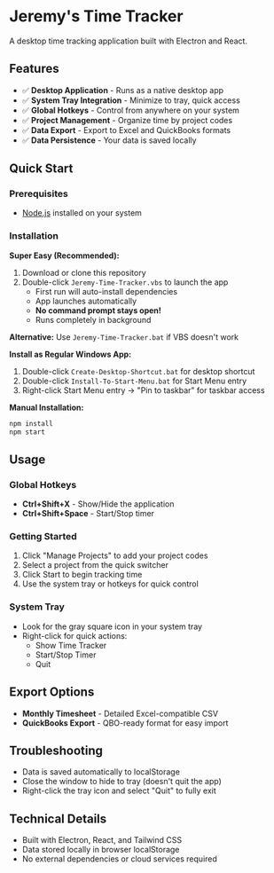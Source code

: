 # Jeremy's Time Tracker

A desktop time tracking application built with Electron and React.

## Features

- ✅ **Desktop Application** - Runs as a native desktop app
- ✅ **System Tray Integration** - Minimize to tray, quick access
- ✅ **Global Hotkeys** - Control from anywhere on your system
- ✅ **Project Management** - Organize time by project codes
- ✅ **Data Export** - Export to Excel and QuickBooks formats
- ✅ **Data Persistence** - Your data is saved locally

## Quick Start

### Prerequisites
- [Node.js](https://nodejs.org/) installed on your system

### Installation

**Super Easy (Recommended):**
1. Download or clone this repository
2. Double-click `Jeremy-Time-Tracker.vbs` to launch the app
   - First run will auto-install dependencies
   - App launches automatically
   - **No command prompt stays open!**
   - Runs completely in background

**Alternative:** Use `Jeremy-Time-Tracker.bat` if VBS doesn't work

**Install as Regular Windows App:**
1. Double-click `Create-Desktop-Shortcut.bat` for desktop shortcut
2. Double-click `Install-To-Start-Menu.bat` for Start Menu entry
3. Right-click Start Menu entry → "Pin to taskbar" for taskbar access

**Manual Installation:**
   ```bash
   npm install
   npm start
   ```

## Usage

### Global Hotkeys
- **Ctrl+Shift+X** - Show/Hide the application
- **Ctrl+Shift+Space** - Start/Stop timer

### Getting Started
1. Click "Manage Projects" to add your project codes
2. Select a project from the quick switcher
3. Click Start to begin tracking time
4. Use the system tray or hotkeys for quick control

### System Tray
- Look for the gray square icon in your system tray
- Right-click for quick actions:
  - Show Time Tracker
  - Start/Stop Timer
  - Quit

## Export Options
- **Monthly Timesheet** - Detailed Excel-compatible CSV
- **QuickBooks Export** - QBO-ready format for easy import

## Troubleshooting
- Data is saved automatically to localStorage
- Close the window to hide to tray (doesn't quit the app)
- Right-click the tray icon and select "Quit" to fully exit

## Technical Details
- Built with Electron, React, and Tailwind CSS
- Data stored locally in browser localStorage
- No external dependencies or cloud services required
